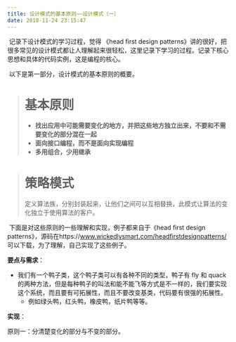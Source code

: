 ```yaml
---
title: 设计模式的基本原则——设计模式（一）
date: 2018-11-24 23:15:47
---
```


​	记录下设计模式的学习过程，觉得 《head first design patterns》讲的很好，把很多常见的设计模式都让人理解起来很轻松，这里记录下学习的过程。记录下核心思想和具体的代码实例，这是编程的核心。

​	以下是第一部分，设计模式的基本原则的概要。




>
> # 基本原则
> * **找出应用中可能需要变化的地方，并把这些地方独立出来，不要和不需要变化的部分混在一起**
> * **面向接口编程，而不是面向实现编程**
> * **多用组合，少用继承**



> # 策略模式
>
> 定义算法族，分别封装起来，让他们之间可以互相替换，此模式让算法的变化独立于使用算法的客户。

​	下面是对这些原则的一些理解和实现，例子都来自于《head first design patterns》，源码在https://www.wickedlysmart.com/headfirstdesignpatterns/ 可以下载，为了理解，自己实现了这些例子。

<!--more-->

**要点与需求**：

* 我们有一个鸭子类，这个鸭子类可以有各种不同的类型，鸭子有 fly 和 quack 的两种方法，但是每种鸭子的叫法和能不能飞等方式是不一样的，我们要实现这个系统，而且要有可拓展性，而且不要改变基类，代码要有很强的拓展性。
  * 例如绿头鸭，红头鸭，橡皮鸭，纸片鸭等等。

**实现**：

原则一：分清楚变化的部分与不变的部分。
